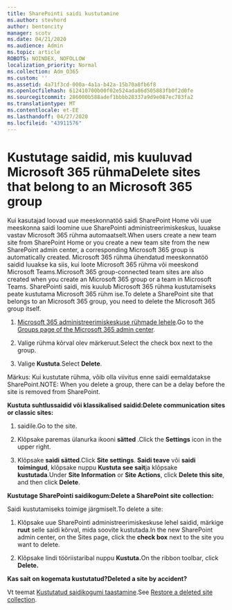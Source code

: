 ```yaml
---
title: SharePointi saidi kustutamine
ms.author: stevhord
author: bentoncity
manager: scotv
ms.date: 04/21/2020
ms.audience: Admin
ms.topic: article
ROBOTS: NOINDEX, NOFOLLOW
localization_priority: Normal
ms.collection: Adm_O365
ms.custom: ''
ms.assetid: 4a71f3cd-000a-4a1a-b42a-15b70a8fb6f8
ms.openlocfilehash: 612410700b00f02e524ada86d505883fb0f2d0fe
ms.sourcegitcommit: 286000b588adef1bbbb28337a9d9e087ec783fa2
ms.translationtype: MT
ms.contentlocale: et-EE
ms.lasthandoff: 04/27/2020
ms.locfileid: "43911576"
---
```

# <a name="delete-sites-that-belong-to-an-microsoft-365-group"></a><span data-ttu-id="b1337-102">Kustutage saidid, mis kuuluvad Microsoft 365 rühma</span><span class="sxs-lookup"><span data-stu-id="b1337-102">Delete sites that belong to an Microsoft 365 group</span></span>

<span data-ttu-id="b1337-103">Kui kasutajad loovad uue meeskonnatöö saidi SharePoint Home või uue meeskonna saidi loomine uue SharePointi administreerimiskeskus, luuakse vastav Microsoft 365 rühma automaatselt.</span><span class="sxs-lookup"><span data-stu-id="b1337-103">When users create a new team site from SharePoint Home or you create a new team site from the new SharePoint admin center, a corresponding Microsoft 365 group is automatically created.</span></span> <span data-ttu-id="b1337-104">Microsoft 365 rühma ühendatud meeskonnatöö saidid luuakse ka siis, kui loote Microsoft 365 rühma või meeskond Microsoft Teams.</span><span class="sxs-lookup"><span data-stu-id="b1337-104">Microsoft 365 group-connected team sites are also created when you create an Microsoft 365 group or a team in Microsoft Teams.</span></span> <span data-ttu-id="b1337-105">SharePointi saidi, mis kuulub Microsoft 365 rühma kustutamiseks peate kustutama Microsoft 365 rühm ise.</span><span class="sxs-lookup"><span data-stu-id="b1337-105">To delete a SharePoint site that belongs to an Microsoft 365 group, you need to delete the Microsoft 365 group itself.</span></span> 
  
1. <span data-ttu-id="b1337-106">[Microsoft 365 administreerimiskeskuse rühmade lehele](https://portal.office.com/adminportal/home#/groups).</span><span class="sxs-lookup"><span data-stu-id="b1337-106">Go to the [Groups page of the Microsoft 365 admin center](https://portal.office.com/adminportal/home#/groups).</span></span>
    
2. <span data-ttu-id="b1337-107">Valige rühma kõrval olev märkeruut.</span><span class="sxs-lookup"><span data-stu-id="b1337-107">Select the check box next to the group.</span></span>
    
3. <span data-ttu-id="b1337-108">Valige **Kustuta**.</span><span class="sxs-lookup"><span data-stu-id="b1337-108">Select **Delete**.</span></span>
    
<span data-ttu-id="b1337-109">Märkus: Kui kustutate rühma, võib olla viivitus enne saidi eemaldatakse SharePoint.</span><span class="sxs-lookup"><span data-stu-id="b1337-109">NOTE: When you delete a group, there can be a delay before the site is removed from SharePoint.</span></span>
  
<span data-ttu-id="b1337-110">**Kustuta suhtlussaidid või klassikalised saidid:**</span><span class="sxs-lookup"><span data-stu-id="b1337-110">**Delete communication sites or classic sites:**</span></span>

1. <span data-ttu-id="b1337-111">saidile.</span><span class="sxs-lookup"><span data-stu-id="b1337-111">Go to the site.</span></span>
  
2. <span data-ttu-id="b1337-112">Klõpsake paremas ülanurka ikooni **sätted** .</span><span class="sxs-lookup"><span data-stu-id="b1337-112">Click the **Settings** icon in the upper right.</span></span> 
  
3. <span data-ttu-id="b1337-113">Klõpsake **saidi sätted**.</span><span class="sxs-lookup"><span data-stu-id="b1337-113">Click **Site settings**.</span></span> <span data-ttu-id="b1337-114">**Saidi teave** või **saidi toimingud**, klõpsake nuppu **Kustuta see sait**ja klõpsake **kustutada**.</span><span class="sxs-lookup"><span data-stu-id="b1337-114">Under **Site Information** or **Site Actions**, click **Delete this site**, and then click **Delete**.</span></span>
  
<span data-ttu-id="b1337-115">**Kustutage SharePointi saidikogum:**</span><span class="sxs-lookup"><span data-stu-id="b1337-115">**Delete a SharePoint site collection:**</span></span>

<span data-ttu-id="b1337-116">Saidi kustutamiseks toimige järgmiselt.</span><span class="sxs-lookup"><span data-stu-id="b1337-116">To delete a site:</span></span>
  
1. <span data-ttu-id="b1337-117">Klõpsake uue SharePointi administreerimiskeskuse lehel saidid, märkige **ruut** selle saidi kõrval, mida soovite kustutada.</span><span class="sxs-lookup"><span data-stu-id="b1337-117">In the new SharePoint admin center, on the Sites page, click the **check box** next to the site you want to delete.</span></span> 
    
2. <span data-ttu-id="b1337-118">Klõpsake lindi tööriistaribal nuppu **Kustuta.**</span><span class="sxs-lookup"><span data-stu-id="b1337-118">On the ribbon toolbar, click **Delete.**</span></span>
    
<span data-ttu-id="b1337-119">**Kas sait on kogemata kustutatud?**</span><span class="sxs-lookup"><span data-stu-id="b1337-119">**Deleted a site by accident?**</span></span>

<span data-ttu-id="b1337-120">Vt teemat [Kustutatud saidikogumi taastamine](https://go.microsoft.com/fwlink/?linkid=867660).</span><span class="sxs-lookup"><span data-stu-id="b1337-120">See [Restore a deleted site collection](https://go.microsoft.com/fwlink/?linkid=867660).</span></span>
  

